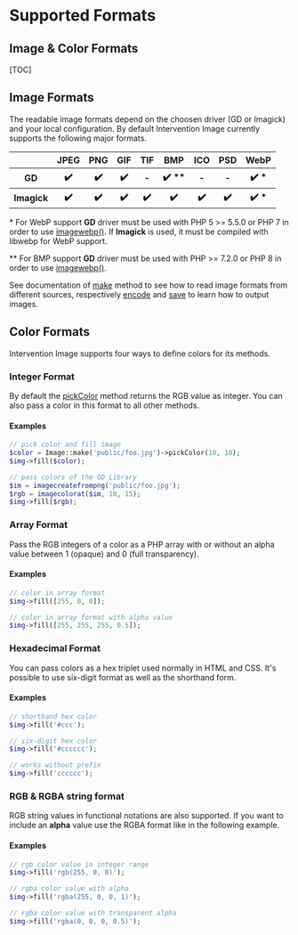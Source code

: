 # Supported Formats
## Image & Color Formats

[TOC]

## Image Formats

The readable image formats depend on the choosen driver (GD or Imagick) and your local configuration. By default Intervention Image currently supports the following major formats.

<table>
    <tr>
        <th>&nbsp;</th>
        <th>JPEG</th>
        <th>PNG</th>
        <th>GIF</th>
        <th>TIF</th>
        <th>BMP</th>
        <th>ICO</th>
        <th>PSD</th>
        <th>WebP</th>
    </tr>
    <tr>
        <th>GD</th>
        <th>✔️</th>
        <th>✔️</th>
        <th>✔️</th>
        <th>-</th>
        <th>✔️ &ast;&ast;</th>
        <th>-</th>
        <th>-</th>
        <th>✔️ &ast;</th>
    </tr>
    <tr>
        <th>Imagick</th>
        <th>✔️</th>
        <th>✔️</th>
        <th>✔️</th>
        <th>✔️</th>
        <th>✔️</th>
        <th>✔️</th>
        <th>✔️</th>
        <th>✔️ &ast;</th>
    </tr>
</table>

&ast; For WebP support **GD** driver must be used with PHP 5 >= 5.5.0 or PHP 7 in order to use [imagewebp()](http://php.net/manual/en/function.imagewebp.php). If **Imagick** is used, it must be compiled with libwebp for WebP support.

&ast;&ast; For BMP support **GD** driver must be used with PHP >= 7.2.0 or PHP 8 in order to use [imagewebp()](https://www.php.net/manual/en/function.imagebmp.php).

See documentation of [make](/v2/api/make) method to see how to read image formats from different sources, respectively [encode](/v2/api/encode) and [save](/v2/api/save) to learn how to output images.

## Color Formats

Intervention Image supports four ways to define colors for its methods.

### Integer Format
By default the [pickColor](/v2/api/pickColor) method returns the RGB value as integer. You can also pass a color in this format to all other methods.

#### Examples

```php
// pick color and fill image
$color = Image::make('public/foo.jpg')->pickColor(10, 10);
$img->fill($color);

// pass colors of the GD Library
$im = imagecreatefrompng('public/foo.jpg');
$rgb = imagecolorat($im, 10, 15);
$img->fill($rgb);
```

### Array Format

Pass the RGB integers of a color as a PHP array with or without an alpha value between 1 (opaque) and 0 (full transparency).

#### Examples

```php
// color in array format
$img->fill([255, 0, 0]);

// color in array format with alpha value
$img->fill([255, 255, 255, 0.5]);
```

### Hexadecimal Format
You can pass colors as a hex triplet used normally in HTML and CSS. It's possible to use six-digit format as well as the shorthand form.

#### Examples

```php
// shorthand hex color
$img->fill('#ccc');

// six-digit hex color
$img->fill('#cccccc');

// works without prefix
$img->fill('cccccc');
```

### RGB &amp; RGBA string format
RGB string values in functional notations are also supported. If you want to include an **alpha** value use the RGBA format like in the following example.

#### Examples

```php
// rgb color value in integer range
$img->fill('rgb(255, 0, 0)');

// rgba color value with alpha
$img->fill('rgba(255, 0, 0, 1)');

// rgba color value with transparent alpha
$img->fill('rgba(0, 0, 0, 0.5)');
```
